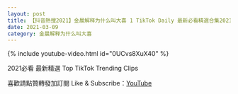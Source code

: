 ```yaml
---
layout: post
title: 【抖音熱搜2021】金晨解释为什么叫大喜 1 TikTok Daily 最新必看精選合集2021 03 09
date: 2021-03-09
category: 金晨解释为什么叫大喜
---
```


{% include youtube-video.html id="0UCvs8XuX40" %}

2021必看 最新精選 Top TikTok Trending Clips

喜歡請點贊轉發加訂閱 Like & Subscribe：[YouTube](https://www.youtube.com/channel/UCAoR7VcanIPd04uEq_GIylA/videos)

